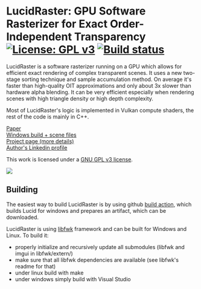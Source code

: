 
# LucidRaster: GPU Software Rasterizer for Exact Order-Independent Transparency [![License: GPL v3](https://img.shields.io/badge/License-GPLv3-blue.svg)](https://www.gnu.org/licenses/gpl-3.0) [![Build status](https://github.com/nadult/lucid/workflows/build/badge.svg?branch=main)](https://github.com/nadult/lucid/actions)

LucidRaster is a software rasterizer running on a GPU which allows for efficient exact rendering of complex transparent scenes. It uses a new two-stage sorting technique and sample accumulation method. On average it's faster than high-quality OIT approximations and only about 3x slower than hardware alpha blending. It can be very efficient especially when rendering scenes with high triangle density or high depth complexity.

Most of LucidRaster's logic is implemented in Vulkan compute shaders, the rest of the code is mainly in C++.

[Paper](https://arxiv.org/abs/2405.13364)  
[Windows build + scene files](https://github.com/nadult/lucid/releases)  
[Project page (more details)](https://nadult.github.io/lucid/)  
[Author's Linkedin profile](https://www.linkedin.com/in/nadult/)  

This work is licensed under a [GNU GPL v3 license](https://www.gnu.org/licenses/gpl-3.0.html).

![](https://nadult.github.io/images/lucid/lucid1.jpg)



## Building

The easiest way to build LucidRaster is by using github [build action](https://github.com/nadult/lucid/actions/workflows/test.yml), which builds Lucid for windows and prepares an artifact, which can be downloaded.  

LucidRaster is using [libfwk](https://github.com/nadult/libfwk) framework and can be built for Windows and Linux. To build it:
- properly initialize and recursively update all submodules (libfwk and imgui in libfwk/extern/)
- make sure that all libfwk dependencies are available (see libfwk's readme for that)
- under linux build with make
- under windows simply build with Visual Studio